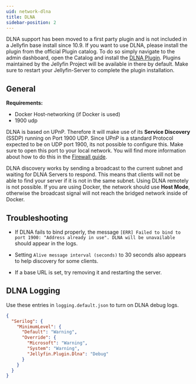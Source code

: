 ```yaml
---
uid: network-dlna
title: DLNA
sidebar-position: 2
---
```


DLNA support has been moved to a first party plugin and is not included in a Jellyfin base install since 10.9.
If you want to use DLNA, please install the plugin from the official Plugin catalog.
To do so simply navigate to the admin dashboard, open the Catalog and install the [DLNA Plugin](https://github.com/jellyfin/jellyfin-plugin-dlna). Plugins maintained by the Jellyfin Project will be available in there by default.
Make sure to restart your Jellyfin-Server to complete the plugin installation.

## General

**Requirements:**

- Docker Host-networking (if Docker is used)
- 1900 udp

DLNA is based on UPnP.
Therefore it will make use of its **Service Discovery** (SSDP) running on Port 1900 UDP.
Since UPnP is a standard Protocol expected to be on UDP port 1900, its not possible to configure this.
Make sure to open this port to your local network. You will find more information about how to do this in the [Firewall guide](./index.md#firewall--port-forwarding).

DLNA discovery works by sending a broadcast to the current subnet and waiting for DLNA Servers to respond.
This means that clients will not be able to find your server if it is not in the same subnet.
Using DLNA remotely is not possible.
If you are using Docker, the network should use **Host Mode**, otherwise the broadcast signal will not reach the bridged network inside of Docker.

## Troubleshooting

- If DLNA fails to bind properly, the message `[ERR] Failed to bind to port 1900: "Address already in use". DLNA will be unavailable` should appear in the logs.

- Setting `Alive message interval (seconds)` to 30 seconds also appears to help discovery for some clients.

- If a base URL is set, try removing it and restarting the server.

## DLNA Logging

Use these entries in `logging.default.json` to turn on DLNA debug logs.

```json
{
  "Serilog": {
    "MinimumLevel": {
      "Default": "Warning",
      "Override": {
        "Microsoft": "Warning",
        "System": "Warning",
        "Jellyfin.Plugin.Dlna": "Debug"
      }
    }
  }
}
```
